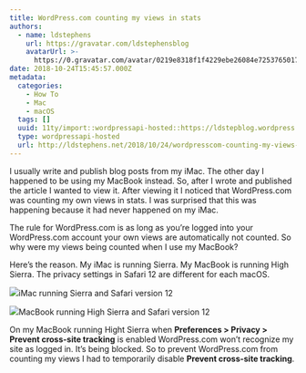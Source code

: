 ```yaml
---
title: WordPress.com counting my views in stats
authors:
  - name: ldstephens
    url: https://gravatar.com/ldstephensblog
    avatarUrl: >-
      https://0.gravatar.com/avatar/0219e8318f1f4229ebe26084e7253765017f43ca0c631be37dc6d0b8ad6e40a4?s=96&d=identicon&r=G
date: 2018-10-24T15:45:57.000Z
metadata:
  categories:
    - How To
    - Mac
    - macOS
  tags: []
  uuid: 11ty/import::wordpressapi-hosted::https://ldstepblog.wordpress.com/?p=1604
  type: wordpressapi-hosted
  url: http://ldstephens.net/2018/10/24/wordpresscom-counting-my-views-in-stats/
---
```

I usually write and publish blog posts from my iMac. The other day I happened to be using my MacBook instead. So, after I wrote and published the article I wanted to view it. After viewing it I noticed that WordPress.com was counting my own views in stats. I was surprised that this was happening because it had never happened on my iMac.

The rule for WordPress.com is as long as you’re logged into your WordPress.com account your own views are automatically not counted. So why were my views being counted when I use my MacBook?

Here’s the reason. My iMac is running Sierra. My MacBook is running High Sierra. The privacy settings in Safari 12 are different for each macOS.

![](assets/screenshot-of-safari-10-18-18--9Tveh5bLkkf4.png)iMac running Sierra and Safari version 12

![](assets/screenshot-of-safari-10-18-18--XbYEJcI1IXty.png)MacBook running High Sierra and Safari version 12

On my MacBook running Hight Sierra when **Preferences > Privacy > Prevent cross-site tracking** is enabled WordPress.com won’t recognize my site as logged in. It’s being blocked. So to prevent WordPress.com from counting my views I had to temporarily disable **Prevent cross-site tracking**.